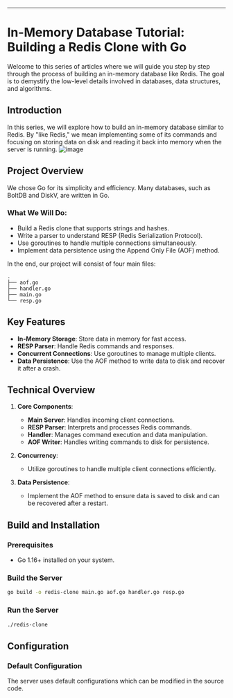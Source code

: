 

---

# In-Memory Database Tutorial: Building a Redis Clone with Go

Welcome to this series of articles where we will guide you step by step through the process of building an in-memory database like Redis. The goal is to demystify the low-level details involved in databases, data structures, and algorithms.


## Introduction
In this series, we will explore how to build an in-memory database similar to Redis. By "like Redis," we mean implementing some of its commands and focusing on storing data on disk and reading it back into memory when the server is running.
![image](https://github.com/user-attachments/assets/1d03ce51-bca2-4778-807b-610a137e8349)

## Project Overview
We chose Go for its simplicity and efficiency. Many databases, such as BoltDB and DiskV, are written in Go.

### What We Will Do:
- Build a Redis clone that supports strings and hashes.
- Write a parser to understand RESP (Redis Serialization Protocol).
- Use goroutines to handle multiple connections simultaneously.
- Implement data persistence using the Append Only File (AOF) method.

In the end, our project will consist of four main files:
```
.
├── aof.go
├── handler.go
├── main.go
└── resp.go
```

## Key Features
- **In-Memory Storage**: Store data in memory for fast access.
- **RESP Parser**: Handle Redis commands and responses.
- **Concurrent Connections**: Use goroutines to manage multiple clients.
- **Data Persistence**: Use the AOF method to write data to disk and recover it after a crash.

## Technical Overview
1. **Core Components**:
   - **Main Server**: Handles incoming client connections.
   - **RESP Parser**: Interprets and processes Redis commands.
   - **Handler**: Manages command execution and data manipulation.
   - **AOF Writer**: Handles writing commands to disk for persistence.

2. **Concurrency**:
   - Utilize goroutines to handle multiple client connections efficiently.

3. **Data Persistence**:
   - Implement the AOF method to ensure data is saved to disk and can be recovered after a restart.

## Build and Installation
### Prerequisites
- Go 1.16+ installed on your system.

### Build the Server
```bash
go build -o redis-clone main.go aof.go handler.go resp.go
```

### Run the Server
```bash
./redis-clone
```

## Configuration
### Default Configuration
The server uses default configurations which can be modified in the source code.

